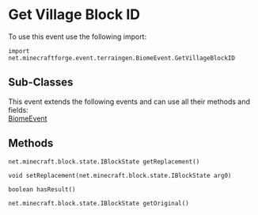 # Get Village Block ID

To use this event use the following import:
```groovy:no-line-numbers
import net.minecraftforge.event.terraingen.BiomeEvent.GetVillageBlockID
```

## Sub-Classes
This event extends the following events and can use all their methods and fields: <br>
[BiomeEvent](index.md)

## Methods
```groovy:no-line-numbers
net.minecraft.block.state.IBlockState getReplacement()
```

```groovy:no-line-numbers
void setReplacement(net.minecraft.block.state.IBlockState arg0)
```

```groovy:no-line-numbers
boolean hasResult()
```

```groovy:no-line-numbers
net.minecraft.block.state.IBlockState getOriginal()
```
